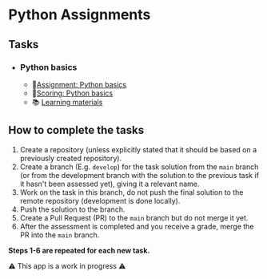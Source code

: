 # Python Assignments

## Tasks

- ### Python basics

  - 🚀[Assignment: Python basics](tasks/01-python-basics/assignment.md)
  - 🚩[Scoring: Python basics](tasks/01-python-basics/score.md)
  - 📚 [Learning materials](tasks/01-python-basics/materials.md)

## How to complete the tasks

1. Create a repository (unless explicitly stated that it should be based on a previously created repository).
2. Create a branch (E.g. `develop`) for the task solution from the `main` branch (or from the development branch with the solution to the previous task if it hasn't been assessed yet), giving it a relevant name.
3. Work on the task in this branch, do not push the final solution to the remote repository (development is done locally).
4. Push the solution to the branch.
5. Create a Pull Request (PR) to the `main` branch but do not merge it yet.
6. After the assessment is completed and you receive a grade, merge the PR into the `main` branch.

**Steps 1-6 are repeated for each new task.**

⚠️ This app is a work in progress ⚠️
